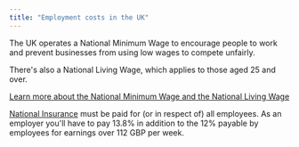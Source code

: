 ```yaml
---
title: "Employment costs in the UK"
---
```


The UK operates a National Minimum Wage to encourage people to work and prevent businesses from using low wages to compete unfairly.
 
There's also a National Living Wage, which applies to those aged 25 and over.

[Learn more about the National Minimum Wage and the National Living Wage](https://www.gov.uk/national-minimum-wage/who-gets-the-minimum-wage)

[National Insurance](https://www.gov.uk/national-insurance/overview) must be paid for (or in respect of) all employees. As an employer you'll have to pay 13.8% in addition to the 12% payable by employees for earnings over 112 GBP per week.
